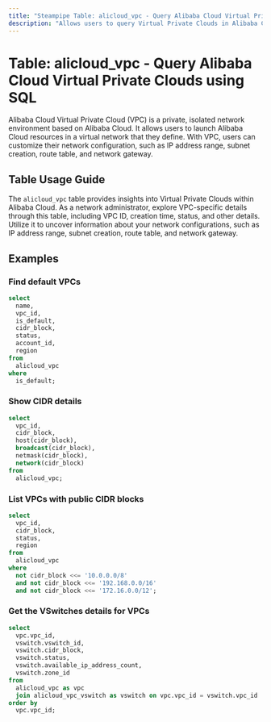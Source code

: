 ```yaml
---
title: "Steampipe Table: alicloud_vpc - Query Alibaba Cloud Virtual Private Clouds using SQL"
description: "Allows users to query Virtual Private Clouds in Alibaba Cloud, specifically the VPC ID, creation time, status, and other details, providing insights into network configurations and potential anomalies."
---
```


# Table: alicloud_vpc - Query Alibaba Cloud Virtual Private Clouds using SQL

Alibaba Cloud Virtual Private Cloud (VPC) is a private, isolated network environment based on Alibaba Cloud. It allows users to launch Alibaba Cloud resources in a virtual network that they define. With VPC, users can customize their network configuration, such as IP address range, subnet creation, route table, and network gateway.

## Table Usage Guide

The `alicloud_vpc` table provides insights into Virtual Private Clouds within Alibaba Cloud. As a network administrator, explore VPC-specific details through this table, including VPC ID, creation time, status, and other details. Utilize it to uncover information about your network configurations, such as IP address range, subnet creation, route table, and network gateway.

## Examples

### Find default VPCs

```sql
select
  name,
  vpc_id,
  is_default,
  cidr_block,
  status,
  account_id,
  region
from
  alicloud_vpc
where
  is_default;
```

### Show CIDR details

```sql
select
  vpc_id,
  cidr_block,
  host(cidr_block),
  broadcast(cidr_block),
  netmask(cidr_block),
  network(cidr_block)
from
  alicloud_vpc;
```

### List VPCs with public CIDR blocks

```sql
select
  vpc_id,
  cidr_block,
  status,
  region
from
  alicloud_vpc
where
  not cidr_block <<= '10.0.0.0/8'
  and not cidr_block <<= '192.168.0.0/16'
  and not cidr_block <<= '172.16.0.0/12';
```

### Get the VSwitches details for VPCs

```sql
select
  vpc.vpc_id,
  vswitch.vswitch_id,
  vswitch.cidr_block,
  vswitch.status,
  vswitch.available_ip_address_count,
  vswitch.zone_id
from
  alicloud_vpc as vpc
  join alicloud_vpc_vswitch as vswitch on vpc.vpc_id = vswitch.vpc_id
order by 
  vpc.vpc_id;
```
